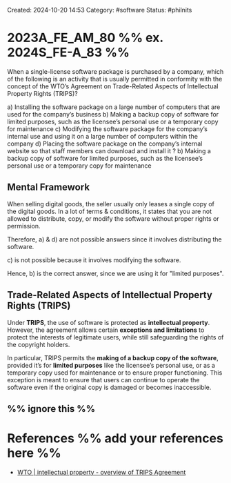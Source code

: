 Created: 2024-10-20 14:53
Category: #software 
Status: #philnits



# 2023A_FE_AM_80 %% ex. 2024S_FE-A_83 %%

When a single-license software package is purchased by a company, which of the following is an activity that is usually permitted in conformity with the concept of the WTO’s Agreement on Trade-Related Aspects of Intellectual Property Rights (TRIPS)?

a) Installing the software package on a large number of computers that are used for the 
company’s business 
b) Making a backup copy of software for limited purposes, such as the licensee’s personal 
use or a temporary copy for maintenance 
c) Modifying the software package for the company’s internal use and using it on a large 
number of computers within the company 
d) Placing the software package on the company’s internal website so that staff members 
can download and install it
? 
b) Making a backup copy of software for limited purposes, such as the licensee’s personal 
use or a temporary copy for maintenance 


## Mental Framework

When selling digital goods, the seller usually only leases a single copy of the digital goods. In a lot of terms & conditions, it states that you are not allowed to distribute, copy, or modify the software without proper rights or permission.

Therefore, a) & d) are not possible answers since it involves distributing the software.

c) is not possible because it involves modifying the software.

Hence, b) is the correct answer, since we are using it for "limited purposes".

## Trade-Related Aspects of Intellectual Property Rights (TRIPS)

Under **TRIPS**, the use of software is protected as **intellectual property**. However, the agreement allows certain **exceptions and limitations** to protect the interests of legitimate users, while still safeguarding the rights of the copyright holders.

In particular, TRIPS permits the **making of a backup copy of the software**, provided it’s for **limited purposes** like the licensee’s personal use, or as a temporary copy used for maintenance or to ensure proper functioning. This exception is meant to ensure that users can continue to operate the software even if the original copy is damaged or becomes inaccessible.

%% ignore this %%
---









# References %% add your references here %%
- [WTO | intellectual property - overview of TRIPS Agreement](https://www.wto.org/english/tratop_e/trips_e/intel2_e.htm)